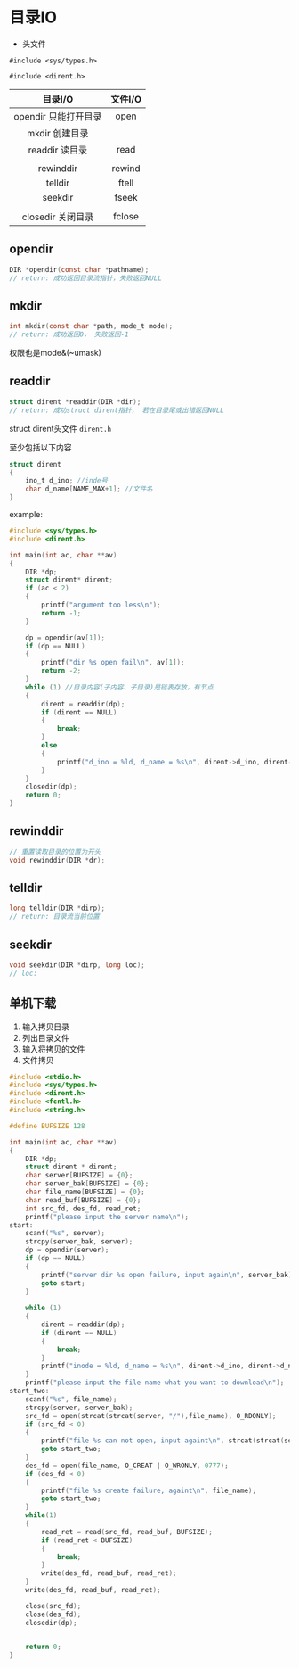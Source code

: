 # 目录IO

- 头文件

`#include <sys/types.h>`

`#include <dirent.h>`



|       目录I/O        | 文件I/O |
| :------------------: | :-----: |
| opendir 只能打开目录 |  open   |
|    mkdir 创建目录    |         |
|    readdir 读目录    |  read   |
|                      |         |
|      rewinddir       | rewind  |
|       telldir        |  ftell  |
|       seekdir        |  fseek  |
|                      |         |
|  closedir 关闭目录   | fclose  |



## opendir

```c
DIR *opendir(const char *pathname);
// return: 成功返回目录流指针，失败返回NULL
```



## mkdir

```c
int mkdir(const char *path, mode_t mode);
// return: 成功返回0， 失败返回-1
```

权限也是mode&(~umask)

## readdir

```c
struct dirent *readdir(DIR *dir);
// return: 成功struct dirent指针， 若在目录尾或出错返回NULL
```

struct dirent头文件 `dirent.h`

至少包括以下内容

```c
struct dirent
{
    ino_t d_ino; //inde号
    char d_name[NAME_MAX+1]; //文件名
}
```



example:

```c
#include <sys/types.h>
#include <dirent.h>

int main(int ac, char **av)
{
	DIR *dp;
	struct dirent* dirent;
	if (ac < 2)
	{
		printf("argument too less\n");
		return -1;
	}

	dp = opendir(av[1]);
	if (dp == NULL)
	{
		printf("dir %s open fail\n", av[1]);
		return -2;
	}
	while (1) //目录内容(子内容、子目录)是链表存放，有节点
	{
		dirent = readdir(dp);
		if (dirent == NULL)
		{
			break;
		}
		else
		{
			printf("d_ino = %ld, d_name = %s\n", dirent->d_ino, dirent->d_name);
		}
	}
	closedir(dp);
	return 0;
}
```



## rewinddir

```c
// 重置读取目录的位置为开头
void rewinddir(DIR *dr);
```



## telldir

```c
long telldir(DIR *dirp);
// return: 目录流当前位置
```





## seekdir

```c
void seekdir(DIR *dirp, long loc);
// loc:     
```





## 单机下载

1. 输入拷贝目录
2. 列出目录文件
3. 输入将拷贝的文件
4. 文件拷贝

```c
#include <stdio.h>
#include <sys/types.h>
#include <dirent.h>
#include <fcntl.h>
#include <string.h>

#define BUFSIZE 128

int main(int ac, char **av)
{
	DIR *dp;
	struct dirent * dirent;
	char server[BUFSIZE] = {0};
	char server_bak[BUFSIZE] = {0};
	char file_name[BUFSIZE] = {0};
	char read_buf[BUFSIZE] = {0};
	int src_fd, des_fd, read_ret;
	printf("please input the server name\n");
start:
	scanf("%s", server);
	strcpy(server_bak, server);
	dp = opendir(server);
	if (dp == NULL)
	{
		printf("server dir %s open failure, input again\n", server_bak);
		goto start;
	}
	
	while (1)
	{
		dirent = readdir(dp);
		if (dirent == NULL)
		{
			break;
		} 
		printf("inode = %ld, d_name = %s\n", dirent->d_ino, dirent->d_name);
	}
	printf("please input the file name what you want to download\n");
start_two:
	scanf("%s", file_name);
	strcpy(server, server_bak);
	src_fd = open(strcat(strcat(server, "/"),file_name), O_RDONLY);
	if (src_fd < 0)
	{
		printf("file %s can not open, input againt\n", strcat(strcat(server, "/"), file_name));
		goto start_two;
	}
	des_fd = open(file_name, O_CREAT | O_WRONLY, 0777);
	if (des_fd < 0)
	{
		printf("file %s create failure, againt\n", file_name);
		goto start_two;
	}
	while(1)
	{
		read_ret = read(src_fd, read_buf, BUFSIZE);
		if (read_ret < BUFSIZE)
		{
			break;
		}
		write(des_fd, read_buf, read_ret);
	}
	write(des_fd, read_buf, read_ret);

	close(src_fd);
	close(des_fd);
	closedir(dp);
		

	return 0;
}

```

